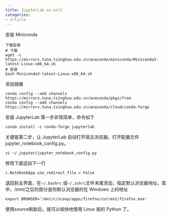 ```yaml
---
title: JuypterLab on wsl2
categories:
- article
---
```

安装 Miniconda
<!-- more -->
```text
下载安装
# 下载
wget -c https://mirrors.tuna.tsinghua.edu.cn/anaconda/miniconda/Miniconda3-latest-Linux-x86_64.sh
# 安装
bash Miniconda3-latest-Linux-x86_64.sh
```
添加镜像
```text
conda config --add channels https://mirrors.tuna.tsinghua.edu.cn/anaconda/pkgs/free
conda config --add channels https://mirrors.tuna.tsinghua.edu.cn/anaconda/cloud/conda-forge
```

安装 JupyterLab
第一步非常简单，命令如下
```shell
conda install -c conda-forge jupyterlab
```
关键是第二步，让 JupyterLab 自动打开宿主浏览器。打开配置文件jupyter_notebook_config.py。
```shell
vi ~/.jupyter/jupyter_notebook_config.py
```
修改下面这如下一行
```shell
c.NotebookApp.use_redirect_file = False
```
退回到主界面，在`~/.bashrc` 或`~/.zshrc`文件末尾添加，指定默认浏览器地址，其中，/mnt/之后的部分是你默认浏览器的在 Windows 上的地址
```shell
export BROWSER='/mnt/c/scoop/apps/firefox/current/firefox.exe'
```
使用source刷新后，就可以愉快地使用 Linux 版的 Python 了。